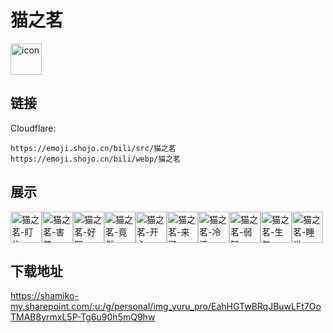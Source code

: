 # 猫之茗
<img src="https://emoji.shojo.cn/bili/src/猫之茗/icon.png" width="50" height="50" alt="icon">

## 链接
Cloudflare:
```
https://emoji.shojo.cn/bili/src/猫之茗
https://emoji.shojo.cn/bili/webp/猫之茗
```
## 展示
<img src="https://emoji.shojo.cn/bili/src/猫之茗/猫之茗-盯住.png" width="50" height="50" alt="猫之茗-盯住"><img src="https://emoji.shojo.cn/bili/src/猫之茗/猫之茗-害羞.png" width="50" height="50" alt="猫之茗-害羞"><img src="https://emoji.shojo.cn/bili/src/猫之茗/猫之茗-好耶.png" width="50" height="50" alt="猫之茗-好耶"><img src="https://emoji.shojo.cn/bili/src/猫之茗/猫之茗-竟然.png" width="50" height="50" alt="猫之茗-竟然"><img src="https://emoji.shojo.cn/bili/src/猫之茗/猫之茗-开心.png" width="50" height="50" alt="猫之茗-开心"><img src="https://emoji.shojo.cn/bili/src/猫之茗/猫之茗-来了.png" width="50" height="50" alt="猫之茗-来了"><img src="https://emoji.shojo.cn/bili/src/猫之茗/猫之茗-冷汗.png" width="50" height="50" alt="猫之茗-冷汗"><img src="https://emoji.shojo.cn/bili/src/猫之茗/猫之茗-弱智.png" width="50" height="50" alt="猫之茗-弱智"><img src="https://emoji.shojo.cn/bili/src/猫之茗/猫之茗-生气.png" width="50" height="50" alt="猫之茗-生气"><img src="https://emoji.shojo.cn/bili/src/猫之茗/猫之茗-睡觉.png" width="50" height="50" alt="猫之茗-睡觉">

## 下载地址

https://shamiko-my.sharepoint.com/:u:/g/personal/img_yuru_pro/EahHGTwBRqJBuwLFt7OoTMAB8yrmxL5P-Tg6u90h5mQ9hw